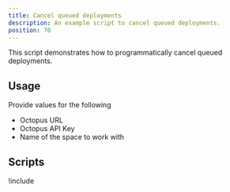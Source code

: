 ```yaml
---
title: Cancel queued deployments
description: An example script to cancel queued deployments.
position: 70
---
```


This script demonstrates how to programmatically cancel queued deployments.

## Usage

Provide values for the following
- Octopus URL
- Octopus API Key
- Name of the space to work with

## Scripts

!include <cancel-queued-deployments-scripts>

